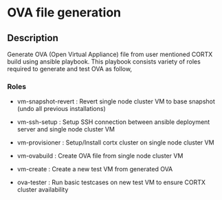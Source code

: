 # OVA file generation

## Description
Generate OVA (Open Virtual Appliance) file from user mentioned CORTX build using ansible playbook.
This playbook consists variety of roles required to generate and test OVA as follow,

### Roles

  - vm-snapshot-revert : Revert single node cluster VM to base snapshot (undo all previous installations) 

  - vm-ssh-setup : Setup SSH connection between ansible deployment server and single node cluster VM 

  - vm-provisioner : Setup/Install cortx cluster on single node cluster VM 

  - vm-ovabuild : Create OVA file from single node cluster VM

  - vm-create : Create a new test VM from generated OVA

  - ova-tester : Run basic testcases on new test VM to ensure CORTX cluster availability